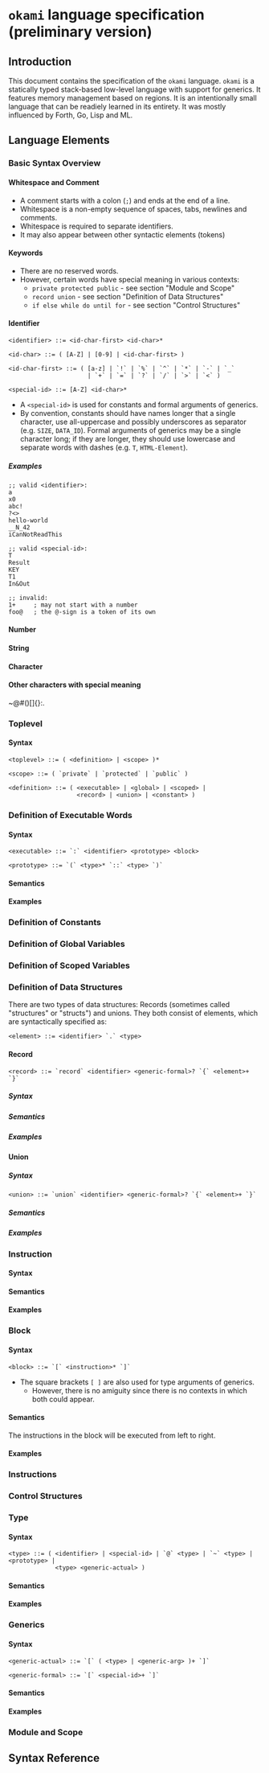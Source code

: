 # `okami` language specification (preliminary version)

## Introduction

This document contains the specification of the `okami` language.
`okami` is a statically typed stack-based low-level language with support for generics.
It features memory management based on regions.
It is an intentionally small language that can be readiely learned in its entirety.
It was mostly influenced by Forth, Go, Lisp and ML.

## Language Elements

### Basic Syntax Overview

#### Whitespace and Comment

- A comment starts with a colon (`;`) and ends at the end of a line.
- Whitespace is a non-empty sequence of spaces, tabs, newlines and comments.
- Whitespace is required to separate identifiers.
- It may also appear between other syntactic elements (tokens)

#### Keywords

- There are no reserved words.
- However, certain words have special meaning in various contexts:
  - `private protected public` - see section "Module and Scope"
  - `record union` - see section "Definition of Data Structures"
  - `if else while do until for` - see section "Control Structures"

#### Identifier

    <identifier> ::= <id-char-first> <id-char>*
    
    <id-char> ::= ( [A-Z] | [0-9] | <id-char-first> )
    
    <id-char-first> ::= ( [a-z] | `!` | `%` | `^` | `*` | `-` | `_`
                          | `+` | `=` | `?` | `/` | `>` | `<` )
    
    <special-id> ::= [A-Z] <id-char>*

- A `<special-id>` is used for constants and formal arguments of generics.
- By convention, constants should have names longer that a single character,
  use all-uppercase and possibly underscores as separator (e.g. `SIZE`, `DATA_ID`).
  Formal arguments of generics may be a single character long; if they are longer,
  they should use lowercase and separate words with dashes (e.g. `T`, `HTML-Element`).

##### Examples

    ;; valid <identifier>:
    a
    x0
    abc!
    ?<>
    hello-world
    __N_42
    iCanNotReadThis
    
    ;; valid <special-id>:
    T
    Result
    KEY
    T1
    In&Out
    
    ;; invalid:
    1+     ; may not start with a number
    foo@   ; the @-sign is a token of its own

#### Number
#### String
#### Character
#### Other characters with special meaning

~@#()[]{}:.

### Toplevel

#### Syntax

    <toplevel> ::= ( <definition> | <scope> )*
    
    <scope> ::= ( `private` | `protected` | `public` )
    
    <definition> ::= ( <executable> | <global> | <scoped> |
                       <record> | <union> | <constant> )

### Definition of Executable Words

#### Syntax

    <executable> ::= `:` <identifier> <prototype> <block>
    
    <prototype> ::= `(` <type>* `::` <type> `)`

#### Semantics

#### Examples

### Definition of Constants
### Definition of Global Variables
### Definition of Scoped Variables
### Definition of Data Structures

There are two types of data structures:
Records (sometimes called "structures" or "structs") and unions.
They both consist of elements, which are syntactically specified as:

    <element> ::= <identifier> `.` <type>

#### Record

    <record> ::= `record` <identifier> <generic-formal>? `{` <element>+ `}`

##### Syntax
##### Semantics
##### Examples

#### Union

##### Syntax

    <union> ::= `union` <identifier> <generic-formal>? `{` <element>+ `}`

##### Semantics
##### Examples

### Instruction

#### Syntax

#### Semantics
#### Examples

### Block

#### Syntax

    <block> ::= `[` <instruction>* `]`

- The square brackets `[ ]` are also used for type arguments of generics.
  - However, there is no amiguity since there is no contexts in which both could appear.

#### Semantics

The instructions in the block will be executed from left to right.

#### Examples

### Instructions

### Control Structures

### Type

#### Syntax

    <type> ::= ( <identifier> | <special-id> | `@` <type> | `~` <type> | <prototype> |
                 <type> <generic-actual> )

#### Semantics
#### Examples

### Generics

#### Syntax

    <generic-actual> ::= `[` ( <type> | <generic-arg> )+ `]`
    
    <generic-formal> ::= `[` <special-id>+ `]`

#### Semantics
#### Examples

### Module and Scope

## Syntax Reference
